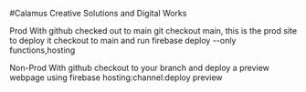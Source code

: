 #Calamus Creative Solutions and Digital Works

Prod
With github checked out to main git checkout main, this is the prod site to deploy it checkout to main and run 
firebase deploy --only functions,hosting

Non-Prod
With github checkout to your branch and deploy a preview webpage using 
firebase hosting:channel:deploy preview